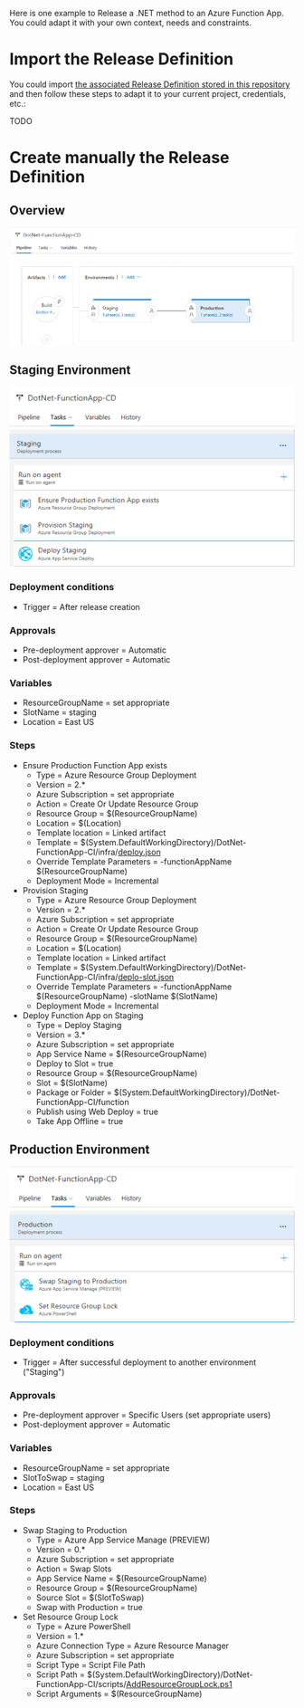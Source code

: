 Here is one example to Release a .NET method to an Azure Function App. You could adapt it with your own context, needs and constraints.

# Import the Release Definition

You could import [the associated Release Definition stored in this repository](/vsts/DotNet-FunctionApp-CD.json) and then follow these steps to adapt it to your current project, credentials, etc.:

TODO

# Create manually the Release Definition

## Overview

![Release Overview](/docs/imgs/DotNet-FunctionApp-CD.PNG)

## Staging Environment

![Staging Release Overview](/docs/imgs/DotNet-FunctionApp-CD-Staging.PNG)

### Deployment conditions

- Trigger = After release creation

### Approvals

- Pre-deployment approver = Automatic
- Post-deployment approver = Automatic

### Variables

- ResourceGroupName = set appropriate
- SlotName = staging
- Location = East US

### Steps 

- Ensure Production Function App exists
  - Type = Azure Resource Group Deployment
  - Version = 2.*
  - Azure Subscription = set appropriate
  - Action = Create Or Update Resource Group
  - Resource Group = $(ResourceGroupName)
  - Location = $(Location)
  - Template location = Linked artifact
  - Template = $(System.DefaultWorkingDirectory)/DotNet-FunctionApp-CI/infra/[deploy.json](../infra/templates/deploy.json)
  - Override Template Parameters = -functionAppName $(ResourceGroupName)
  - Deployment Mode = Incremental
- Provision Staging
  - Type = Azure Resource Group Deployment
  - Version = 2.*
  - Azure Subscription = set appropriate
  - Action = Create Or Update Resource Group
  - Resource Group = $(ResourceGroupName)
  - Location = $(Location)
  - Template location = Linked artifact
  - Template = $(System.DefaultWorkingDirectory)/DotNet-FunctionApp-CI/infra/[deplo-slot.json](../infra/templates/deploy-slot.json)
  - Override Template Parameters = -functionAppName $(ResourceGroupName) -slotName $(SlotName)
  - Deployment Mode = Incremental
- Deploy Function App on Staging
  - Type = Deploy Staging
  - Version = 3.*
  - Azure Subscription = set appropriate
  - App Service Name = $(ResourceGroupName)
  - Deploy to Slot = true
  - Resource Group = $(ResourceGroupName)
  - Slot = $(SlotName)
  - Package or Folder = $(System.DefaultWorkingDirectory)/DotNet-FunctionApp-CI/function
  - Publish using Web Deploy = true
  - Take App Offline = true

## Production Environment

![Production Release Overview](/docs/imgs/DotNet-FunctionApp-CD-Production.PNG)

### Deployment conditions

- Trigger = After successful deployment to another environment ("Staging")

### Approvals

- Pre-deployment approver = Specific Users (set appropriate users)
- Post-deployment approver = Automatic

### Variables

- ResourceGroupName = set appropriate
- SlotToSwap = staging
- Location = East US

### Steps

- Swap Staging to Production
  - Type = Azure App Service Manage (PREVIEW)
  - Version = 0.*
  - Azure Subscription = set appropriate
  - Action = Swap Slots
  - App Service Name = $(ResourceGroupName)
  - Resource Group = $(ResourceGroupName)
  - Source Slot = $(SlotToSwap)
  - Swap with Production = true
- Set Resource Group Lock
  - Type = Azure PowerShell
  - Version = 1.*
  - Azure Connection Type = Azure Resource Manager
  - Azure Subscription = set appropriate
  - Script Type = Script File Path
  - Script Path = $(System.DefaultWorkingDirectory)/DotNet-FunctionApp-CI/scripts/[AddResourceGroupLock.ps1](../infra/scripts/AddResourceGroupLock.ps1)
  - Script Arguments = $(ResourceGroupName)